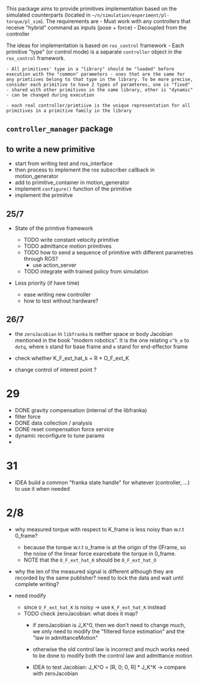 This package aims to provide primitives implementation based on the simulated counterparts (located in `~/n/simulation/experiment/pl-torque/pl_sim`). The requirements are
    - Must work with any controllers that receive "hybrid" command as inputs (pose + force)
    - Decoupled from the controller

The ideas for implementation is based on `ros_control` framework
    - Each primitive "type" (or control mode) is a separate `controller` object in the `ros_control` framework.

    - All primitives' type in a "library" should be "loaded" before execution with the "common" parameters - ones that are the same for any primtiives belong to that type in the library. To be more precise, consider each primitive to have 2 types of paramteres, one is "fixed" - shared with other primitives in the same library, other is "dynamic" - can be changed during execution

    - each real controller/primtiive is the unique representation for all primitives in a primitive family in the library

## `controller_manager` package


## to write a new primitive
- start from writing test and ros_interface
- then process to implement the ros subscriber callback in motion_generator
- add to primitive_container in motion_generator
- implement `configure()` function of the primitive
- implement the primiitve


## 25/7
- State of the primtive framework
    - TODO write constant velocity primitive
    - TODO admittance motion primitives
    - TODO how to send a sequence of primitive with different parametres through ROS?
        - use action_server
    - TODO integrate with trained policy from simulation

- Less priority (if have time)
    - ease writing new controller
    - how to test without hardware?

## 26/7
- the `zeroJacobian` in `libfranka` is neither space or body Jacobian mentioned in the book "modern robotics". It is the one relating `v^b_e` to `dotq`, where `b` stand for base frame and `e` stand for end-effector frame

- check whether K_F_ext_hat_k = R * O_F_ext_K
- change control of interest point ?

# 29
- DONE gravity compensation (internal of the libfranka)
- filter force
- DONE data collection / analysis
- DONE reset compensation force service
- dynamic reconfigure to tune params
-

# 31
- IDEA build a common "franka state handle" for whatever (controller, ...) to use it when needed


# 2/8
- why measured torque with respect to K_frame is less noisy than w.r.t 0_frame?
    - because the torque w.r.t o_frame is at the origin of the 0Frame, so the noise of the linear force exarcebate the torque in 0_frame.
    - NOTE that the `O_F_ext_hat_K` should be `O_F_ext_hat_O`

- why the len of the measured signal is different although they are recorded by the same publisher? need to lock the data and wait until complete writing?

- need modify
    - since `O_F_ext_hat_K` is noisy -> use `K_F_ext_hat_K` instead
    - TODO check zeroJacobian: what does it map?
        - if zeroJacobian is J_K^0, then we don't need to change much, we only need to modify the "filtered force estimation" and the "law in admittanceMotion"

        - otherwise the old control law is incorrect and much works need to be done to modify both the control law and admittance motion

        - IDEA to test Jacobian: J_K^O = [R, 0; 0, R] * J_K^K -> compare with zeroJacobian
